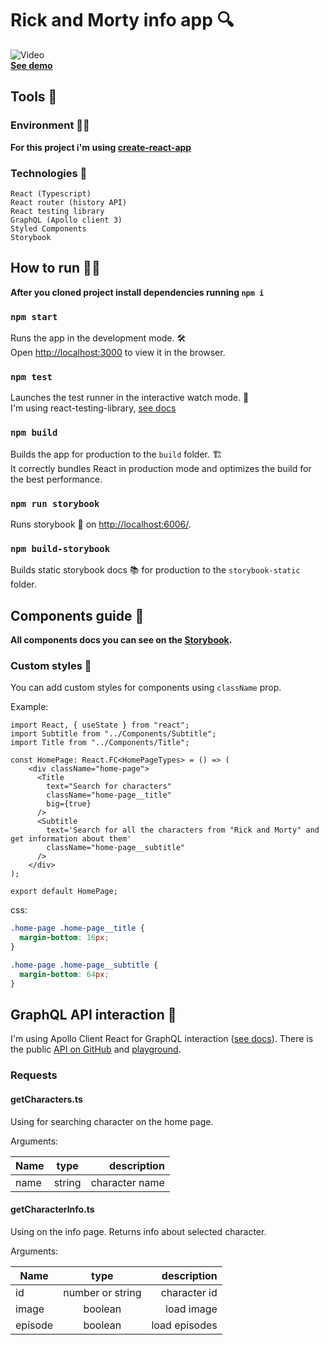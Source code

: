 # Rick and Morty info app 🔍

![Video](https://i.imgur.com/Zs8plxk.gif) <br/>
[**See demo**](https://rick-and-morty-search.web.app/) <br/>

## Tools 🔧

### Environment 👩‍💻

**For this project i'm using [create-react-app](https://create-react-app.dev/)**

### Technologies 🐾

    React (Typescript)
    React router (history API)
    React testing library
    GraphQL (Apollo client 3)
    Styled Components
    Storybook

## How to run 🏃‍♀️

**After you cloned project install dependencies running `npm i`**

### `npm start`

Runs the app in the development mode. 🛠<br />
Open [http://localhost:3000](http://localhost:3000) to view it in the browser.

### `npm test`

Launches the test runner in the interactive watch mode. 🧪<br />
I'm using react-testing-library, [see docs](https://testing-library.com/docs/)

### `npm build`

Builds the app for production to the `build` folder. 🏗<br />
It correctly bundles React in production mode and optimizes the build for the best performance.

### `npm run storybook`

Runs storybook 🎨 on [http://localhost:6006/](http://localhost:6006/).

### `npm build-storybook`

Builds static storybook docs 📚 for production to the `storybook-static` folder.

## Components guide 🧩

**All components docs you can see on the [Storybook](https://daniknewgarden.github.io/rick-and-morty-info/).**

### Custom styles 🎨

You can add custom styles for components using `className` prop.

Example:

```JSX
import React, { useState } from "react";
import Subtitle from "../Components/Subtitle";
import Title from "../Components/Title";

const HomePage: React.FC<HomePageTypes> = () => (
    <div className="home-page">
      <Title
        text="Search for characters"
        className="home-page__title"
        big={true}
      />
      <Subtitle
        text='Search for all the characters from "Rick and Morty" and get information about them'
        className="home-page__subtitle"
      />
    </div>
);

export default HomePage;
```

css:

```css
.home-page .home-page__title {
  margin-bottom: 16px;
}

.home-page .home-page__subtitle {
  margin-bottom: 64px;
}
```

## GraphQL API interaction 🚀

I'm using Apollo Client React for GraphQL interaction ([see docs](https://www.apollographql.com/docs/react/)). There is the public [API on GitHub](https://github.com/arthurdenner/rick-and-morty-graphql-api) and [playground](https://rickandmortyapi.com/graphql).

### Requests

#### getCharacters.ts

Using for searching character on the home page.

Arguments:

| Name |  type  |    description |
| ---- | :----: | -------------: |
| name | string | character name |

#### getCharacterInfo.ts

Using on the info page. Returns info about selected character.

Arguments:

| Name    |       type       |   description |
| ------- | :--------------: | ------------: |
| id      | number or string |  character id |
| image   |     boolean      |    load image |
| episode |     boolean      | load episodes |

